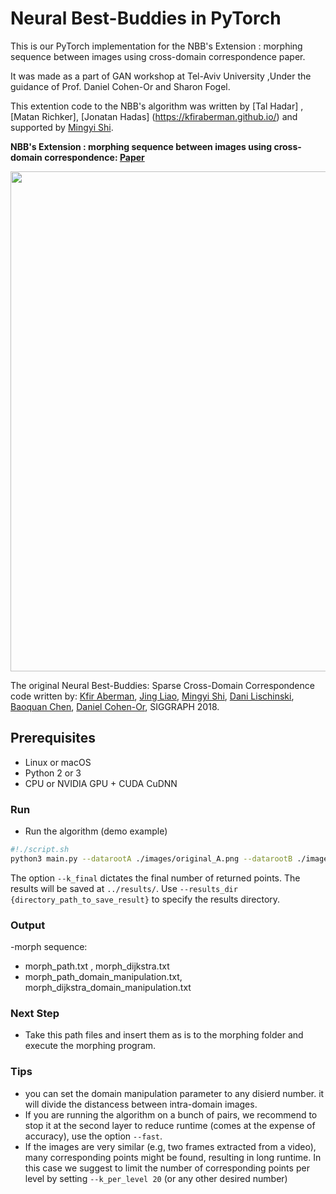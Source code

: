 # Neural Best-Buddies in PyTorch

This is our PyTorch implementation for the NBB's Extension :  morphing sequence between images using cross-domain correspondence paper.

It was made as a part of GAN workshop at Tel-Aviv University ,Under the guidance of Prof. Daniel Cohen-Or and Sharon Fogel.

This extention code to the NBB's algorithm was written by [Tal Hadar]  , [Matan Richker], [Jonatan Hadas] (https://kfiraberman.github.io/) and supported by [Mingyi Shi](https://rubbly.cn/).


**NBB's Extension :  morphing sequence between images using cross-domain correspondence: [Paper](https://github.com/talhadar1/NBBs_extension_morphing_sequence_using_cross_domain_correspondence/blob/master/NBB_s_Morphing___using_a_cross_domain_correspondence_to_morph__between_images.pdf)**

<img src="./images/teaser.jpg" width="800" />


The original Neural Best-Buddies: Sparse Cross-Domain Correspondence code written by:
[Kfir Aberman](https://kfiraberman.github.io/), [Jing Liao](https://liaojing.github.io/html/), [Mingyi Shi](https://rubbly.cn/), [Dani Lischinski](http://danix3d.droppages.com/), [Baoquan Chen](http://www.cs.sdu.edu.cn/~baoquan/), [Daniel Cohen-Or](https://www.cs.tau.ac.il/~dcor/), SIGGRAPH 2018.

## Prerequisites
- Linux or macOS
- Python 2 or 3
- CPU or NVIDIA GPU + CUDA CuDNN

### Run

- Run the algorithm (demo example)
```bash
#!./script.sh
python3 main.py --datarootA ./images/original_A.png --datarootB ./images/original_B.png --name lion_cat --k_final 10
```
The option `--k_final` dictates the final number of returned points. The results will be saved at `../results/`. Use `--results_dir {directory_path_to_save_result}` to specify the results directory.

### Output
-morph sequence:
- morph_path.txt					, morph_dijkstra.txt
- morph_path_domain_manipulation.txt, morph_dijkstra_domain_manipulation.txt 

### Next Step
- Take this path files and insert them as is to the morphing folder and execute the morphing program.

### Tips
- you can set the domain manipulation parameter to any disierd number. it will divide the distancess between intra-domain images.
- If you are running the algorithm on a bunch of pairs, we recommend to stop it at the second layer to reduce runtime (comes at the expense of accuracy), use the option `--fast`.
- If the images are very similar (e.g, two frames extracted from a video), many corresponding points might be found, resulting in long runtime. In this case we suggest to limit the number of corresponding points per level by setting `--k_per_level 20` (or any other desired number)



